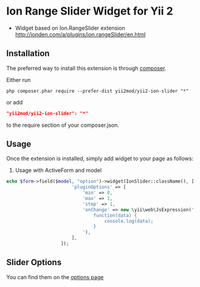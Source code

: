 Ion Range Slider Widget for Yii 2
=========
- Widget based on Ion.RangeSlider extension http://ionden.com/a/plugins/ion.rangeSlider/en.html

Installation 
------------

The preferred way to install this extension is through [composer](http://getcomposer.org/download/).

Either run

```
php composer.phar require --prefer-dist yii2mod/yii2-ion-slider "*"
```

or add

```json
"yii2mod/yii2-ion-slider": "*"
```

to the require section of your composer.json.

Usage
------------
Once the extension is installed, simply add widget to your page as follows:

1) Usage with ActiveForm and model
```php
echo $form->field($model, "option")->widget(IonSlider::className(), [
                        'pluginOptions' => [
                            'min' => 0,
                            'max' => 1,
                            'step' => 1,
                            'onChange' => new \yii\web\JsExpression('
                                function(data) {
                                    console.log(data);
                                }
                            '),
                        ],
                    ]); 
```

Slider Options 
----------------
You can find them on the [options page](http://ionden.com/a/plugins/ion.rangeSlider/en.html)
